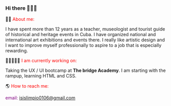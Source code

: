### Hi there 🙈🙉🙊

👩🏻 <span style="color:red">About me:</span>

I have spent more than 12 years as a teacher, museologist and tourist guide of historical and heritage events in Cuba. I have organized national and international art exhibitions and events there. I really like artistic design and I want to improve myself professionally to aspire to a job that is especially rewarding.




💪🏻👩🏻‍🎓  <span style="color:red">I am currently working on:  

</span>

Taking the UX / UI bootcamp at **The bridge Academy**. I am starting with the rampup, learning HTML and CSS. 




🌎 <span style="color: red">How to reach me:</span>

<span style="color: purple">email: isislimpio0106@gmail.com</span>


<!--
**Isisserret/Isisserret** is a ✨ _special_ ✨ repository because its `README.md` (this file) appears on your GitHub profile.

Here are some ideas to get you started:

- 🔭 I’m currently working on ...
- 🌱 I’m currently learning ...
- 👯 I’m looking to collaborate on ...
- 🤔 I’m looking for help with ...
- 💬 Ask me about ...
- 📫 How to reach me: ...
- 😄 Pronouns: ...
- ⚡ Fun fact: ...
-->
